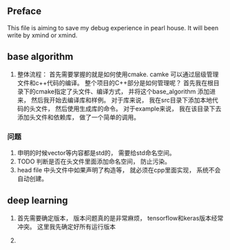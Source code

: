 ## Preface
 This file is aiming to save my debug experience in pearl house. It will been write by xmind or xmind.


## base algorithm
1. 整体流程： 首先需要掌握的就是如何使用cmake. camke 可以通过层级管理文件和c++代码的编译。 整个项目的C++部分是如何管理呢？ 首先我在根目录下的cmake指定了头文件、编译方式， 并将这个base_algorithm 添加进来， 然后我开始去编译库和样例。 对于库来说， 我在src目录下添加本地代码的头文件， 然后使用生成库的命令。  对于example来说， 我在该目录下去添加头文件和依赖库， 做了一个简单的调用。
### 问题
1. 申明的时候vector等内容都是std的， 需要给std命名空间。 
3. TODO 判断是否在头文件里面添加命名空间， 防止污染。 
4. head file 中头文件中如果声明了构造等， 就必须在cpp里面实现， 系统不会自动创建。






 ## deep learning 
1. 首先需要确定版本， 版本问题真的是非常麻烦，  tensorflow和keras版本经常冲突。 这里我先确定好所有运行版本


2. 

